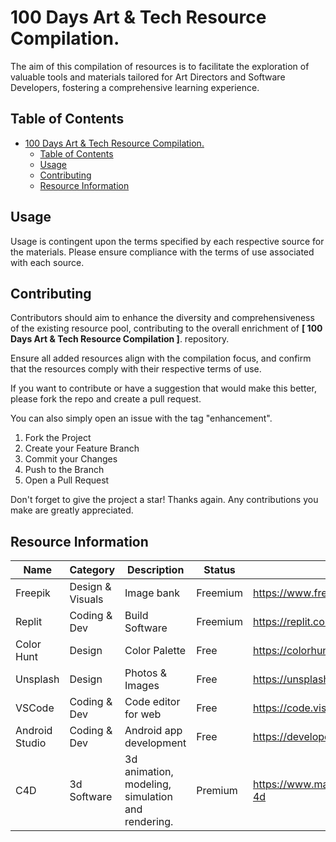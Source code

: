 # 100 Days Art & Tech Resource Compilation.

The aim of this compilation of resources is to facilitate the exploration of valuable tools and materials tailored for Art Directors and Software Developers, fostering a comprehensive learning experience.

## Table of Contents

- [100 Days Art \& Tech Resource Compilation.](#100-days-art--tech-resource-compilation)
  - [Table of Contents](#table-of-contents)
  - [Usage](#usage)
  - [Contributing](#contributing)
  - [Resource Information](#resource-information)

## Usage

Usage is contingent upon the terms specified by each respective source for the materials. Please ensure compliance with the terms of use associated with each source.

## Contributing

Contributors should aim to enhance the diversity and comprehensiveness of the existing resource pool, contributing to the overall enrichment of **[ 100 Days Art & Tech Resource Compilation ]**. repository.

Ensure all added resources align with the compilation focus, and confirm that the resources comply with their respective terms of use.

If you want to contribute or have a suggestion that would make this better, please fork the repo and create a pull request.

You can also simply open an issue with the tag "enhancement".

1. Fork the Project
2. Create your Feature Branch
3. Commit your Changes
4. Push to the Branch
5. Open a Pull Request

Don't forget to give the project a star! Thanks again. Any contributions you make are greatly appreciated.

## Resource Information

| Name           | Category         | Description                                       | Status   | Link                                 |
| -------------- | ---------------- | ------------------------------------------------- | -------- | ------------------------------------ |
| Freepik        | Design & Visuals | Image bank                                        | Freemium | https://www.freepik.com/             |
| Replit         | Coding & Dev     | Build Software                                    | Freemium | https://replit.com/                  |
| Color Hunt     | Design           | Color Palette                                     | Free     | https://colorhunt.co                 |
| Unsplash       | Design           | Photos & Images                                   | Free     | https://unsplash.com                 |
| VSCode         | Coding & Dev     | Code editor for web                               | Free     | https://code.visualstudio.com/       |
| Android Studio | Coding & Dev     | Android app development                           | Free     | https://developer.android.com/studio |
| C4D            | 3d Software      | 3d animation, modeling, simulation and rendering. | Premium  | https://www.maxon.net/en/cinema-4d   |
